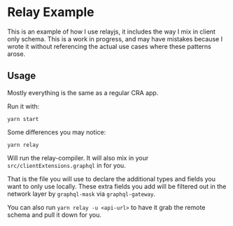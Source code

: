# Relay Example

This is an example of how I use relayjs, it includes the way I mix in client
only schema. This is a work in progress, and may have mistakes because I
wrote it without referencing the actual use cases where these patterns
arose.

## Usage

Mostly everything is the same as a regular CRA app.

Run it with:

    yarn start

Some differences you may notice:

    yarn relay

Will run the relay-compiler. It will also mix in your
`src/clientExtensions.graphql` in for you.

That is the file you will use to declare the additional types and fields you
want to only use locally. These extra fields you add will be filtered out in
the network layer by `graphql-mask` via `graphql-gateway`.

You can also run `yarn relay -u <api-url>` to have it grab the remote schema
and pull it down for you.
